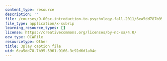 ```yaml
---
content_type: resource
description: ''
file: /courses/9-00sc-introduction-to-psychology-fall-2011/6ea5dd787b95596191663c92d6d1a04c_zPPsdsAQBx4.vtt
file_type: application/x-subrip
learning_resource_types: []
license: https://creativecommons.org/licenses/by-nc-sa/4.0/
ocw_type: OCWFile
resourcetype: Other
title: 3play caption file
uid: 6ea5dd78-7b95-5961-9166-3c92d6d1a04c
---
```

